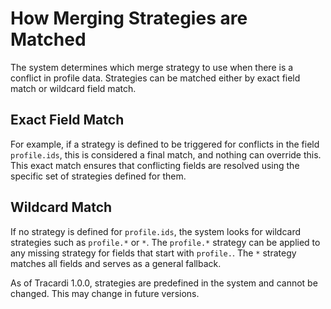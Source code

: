 # How Merging Strategies are Matched

The system determines which merge strategy to use when there is a conflict in profile data. Strategies can be matched
either by exact field match or wildcard field match.

## Exact Field Match

For example, if a strategy is defined to be triggered for conflicts in the field `profile.ids`, this is considered a final match, and
nothing can override this. This exact match ensures that conflicting fields are resolved using the specific set of
strategies defined for them.

## Wildcard Match

If no strategy is defined for `profile.ids`, the system looks for wildcard strategies such as `profile.*` or `*`.
The `profile.*` strategy can be applied to any missing strategy for fields that start with `profile.`. The `*` strategy
matches all fields and serves as a general fallback.

As of Tracardi 1.0.0, strategies are predefined in the system and cannot be changed. This may change in future versions.